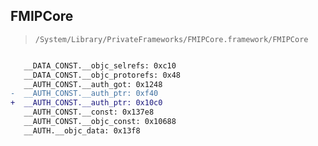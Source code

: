 ## FMIPCore

> `/System/Library/PrivateFrameworks/FMIPCore.framework/FMIPCore`

```diff

   __DATA_CONST.__objc_selrefs: 0xc10
   __DATA_CONST.__objc_protorefs: 0x48
   __AUTH_CONST.__auth_got: 0x1248
-  __AUTH_CONST.__auth_ptr: 0xf40
+  __AUTH_CONST.__auth_ptr: 0x10c0
   __AUTH_CONST.__const: 0x137e8
   __AUTH_CONST.__objc_const: 0x10688
   __AUTH.__objc_data: 0x13f8

```
